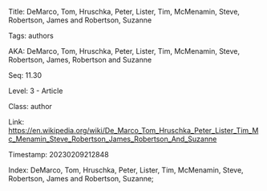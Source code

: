 Title:  DeMarco, Tom, Hruschka, Peter, Lister, Tim, McMenamin, Steve, Robertson, James and Robertson, Suzanne

Tags:   authors

AKA:    DeMarco, Tom, Hruschka, Peter, Lister, Tim, McMenamin, Steve, Robertson, James, Robertson and Suzanne

Seq:    11.30

Level:  3 - Article

Class:  author

Link:   https://en.wikipedia.org/wiki/De_Marco_Tom_Hruschka_Peter_Lister_Tim_Mc_Menamin_Steve_Robertson_James_Robertson_And_Suzanne

Timestamp: 20230209212848

Index:  DeMarco, Tom, Hruschka, Peter, Lister, Tim, McMenamin, Steve, Robertson, James and Robertson, Suzanne; 
